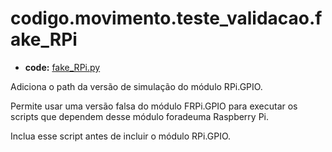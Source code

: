 <a id="codigo-movimento-teste-validacao-fake-rpi"></a>

# codigo.movimento.teste_validacao.fake_RPi

* **code:**
  [fake_RPi.py](../../../../codigo/movimento/teste_validacao/fake_RPi.py)

<a id="module-codigo.movimento.teste_validacao.fake_RPi"></a>

Adiciona o path da versão de simulação do módulo RPi.GPIO.

Permite usar uma versão falsa do módulo FRPi.GPIO para executar
os scripts que dependem desse módulo foradeuma Raspberry Pi.

Inclua esse script antes de incluir o módulo RPi.GPIO.
